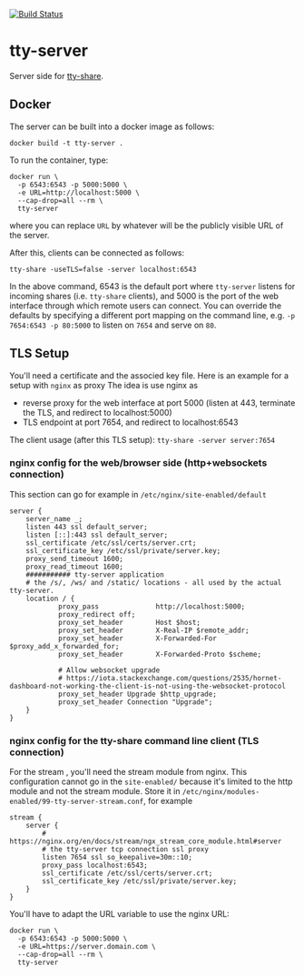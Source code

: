 [![Build Status](https://travis-ci.com/elisescu/tty-server.svg?branch=master)](https://travis-ci.com/elisescu/tty-server)

# tty-server

Server side for [tty-share](https://github.com/elisescu/tty-share).


## Docker

The server can be built into a docker image as follows:

    docker build -t tty-server .

To run the container, type:

    docker run \
      -p 6543:6543 -p 5000:5000 \
      -e URL=http://localhost:5000 \
      --cap-drop=all --rm \
      tty-server

where you can replace `URL` by whatever will be the publicly visible URL of the server.

After this, clients can be connected as follows:

    tty-share -useTLS=false -server localhost:6543

In the above command, 6543 is the default port where `tty-server` listens for
incoming shares (i.e. `tty-share` clients), and 5000 is the port of the web
interface through which remote users can connect. You can override the
defaults by specifying a different port mapping on the command line, e.g.
`-p 7654:6543 -p 80:5000` to listen on `7654` and serve on `80`.


## TLS Setup

You'll need a certificate and the associed key file.
Here is an example for a setup with `nginx` as proxy
The idea is use nginx as
  * reverse proxy for the web interface at port 5000 (listen at 443, terminate the TLS, and redirect to  localhost:5000)
  * TLS endpoint at port 7654, and redirect to localhost:6543

The client usage (after this TLS setup): `tty-share -server server:7654`  


### nginx config for the web/browser side (http+websockets connection)
This section can go for example in `/etc/nginx/site-enabled/default`

    server {
        server_name _;
        listen 443 ssl default_server;
        listen [::]:443 ssl default_server;
        ssl_certificate /etc/ssl/certs/server.crt;
        ssl_certificate_key /etc/ssl/private/server.key;
        proxy_send_timeout 1600;
        proxy_read_timeout 1600;
        ########### tty-server application
        # the /s/, /ws/ and /static/ locations - all used by the actual tty-server.
        location / {
                proxy_pass              http://localhost:5000;
                proxy_redirect off;
                proxy_set_header        Host $host;
                proxy_set_header        X-Real-IP $remote_addr;
                proxy_set_header        X-Forwarded-For $proxy_add_x_forwarded_for;
                proxy_set_header        X-Forwarded-Proto $scheme;

                # Allow websocket upgrade
                # https://iota.stackexchange.com/questions/2535/hornet-dashboard-not-working-the-client-is-not-using-the-websocket-protocol
                proxy_set_header Upgrade $http_upgrade;
                proxy_set_header Connection "Upgrade";
        }
    }

### nginx config for the tty-share command line client (TLS connection)
For the stream , you'll need the stream module from nginx. This configuration cannot go in the `site-enabled/` because it's limited to the http module and not the stream module. Store it in `/etc/nginx/modules-enabled/99-tty-server-stream.conf`, for example

    stream {
        server {
            # https://nginx.org/en/docs/stream/ngx_stream_core_module.html#server
            # the tty-server tcp connection ssl proxy
            listen 7654 ssl so_keepalive=30m::10;
            proxy_pass localhost:6543;
            ssl_certificate /etc/ssl/certs/server.crt;
            ssl_certificate_key /etc/ssl/private/server.key;
        }
    }

You'll have to adapt the URL variable to use the nginx URL:

    docker run \
      -p 6543:6543 -p 5000:5000 \
      -e URL=https://server.domain.com \
      --cap-drop=all --rm \
      tty-server
  
